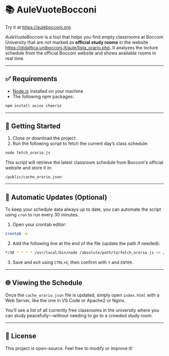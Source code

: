 # 📚 AuleVuoteBocconi

Try it at https://aulebocconi.org

*AuleVuoteBocconi* is a tool that helps you find empty classrooms at Bocconi University that are not marked as **official study rooms** in the website https://didattica.unibocconi.it/aule/lista_orario.php. It analyzes the lecture schedule from the official Bocconi website and shows available rooms in real time.

---

## ✅ Requirements

- [Node.js](https://nodejs.org/) installed on your machine
- The following npm packages:

```bash
npm install axios cheerio
```

---

## 🚀 Getting Started

1. Clone or download the project.
2. Run the following script to fetch the current day’s class schedule:

```bash
node fetch_orario.js
```

This script will retrieve the latest classroom schedule from Bocconi's official website and store it in:

```
/public/cache_orario.json
```

---

## 🔁 Automatic Updates (Optional)

To keep your schedule data always up to date, you can automate the script using `cron` to run every 30 minutes.

1. Open your crontab editor:

```bash
crontab -e
```

2. Add the following line at the end of the file (update the path if needed):

```bash
*/30 * * * * /usr/local/bin/node /absolute/path/to/fetch_orario.js >> /absolute/path/to/orario.log 2>&1
```

3. Save and exit using `CTRL+X`, then confirm with `Y` and `ENTER`.

---

## 🌐 Viewing the Schedule

Once the `cache_orario.json` file is updated, simply open `index.html` with a Web Server, like the one in VS Code or Apache2 or Nginx.

You’ll see a list of all currently free classrooms in the university where you can study peacefully—without needing to go to a crowded study room.

---

## 📄 License

This project is open-source. Feel free to modify or improve it!












